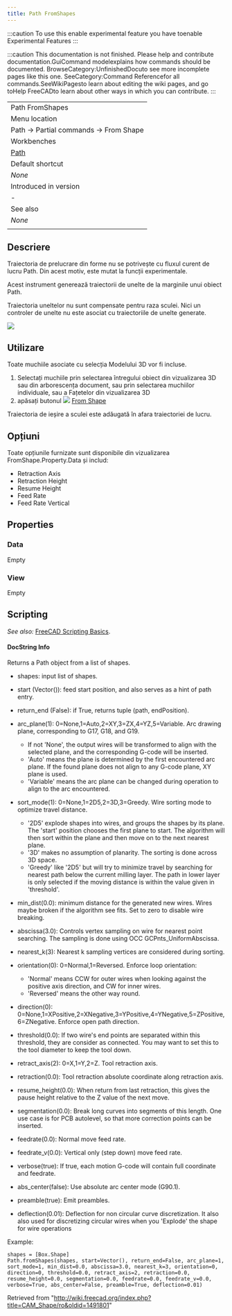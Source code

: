 ```yaml
---
title: Path FromShapes
---
```


:::caution
To use this enable experimental feature you have toenable Experimental Features
:::

:::caution
This documentation is not finished. Please help and contribute documentation.GuiCommand modelexplains how commands should be documented. BrowseCategory:UnfinishedDocuto see more incomplete pages like this one. SeeCategory:Command Referencefor all commands.SeeWikiPagesto learn about editing the wiki pages, and go toHelp FreeCADto learn about other ways in which you can contribute.
:::

|                                          |
| ---------------------------------------- |
| Path FromShapes                          |
| Menu location                            |
| Path → Partial commands → From Shape     |
| Workbenches                              |
| [Path](/Path_Workbench "Path Workbench") |
| Default shortcut                         |
| _None_                                   |
| Introduced in version                    |
| -                                        |
| See also                                 |
| _None_                                   |
|                                          |

## Descriere

Traiectoria de prelucrare din forme nu se potrivește cu fluxul curent de lucru Path. Din acest motiv, este mutat la funcții experimentale.

Acest instrument generează traiectorii de unelte de la marginile unui obiect Path.

Traiectoria uneltelor nu sunt compensate pentru raza sculei. Nici un controler de unelte nu este asociat cu traiectoriile de unelte generate.

![](/images/FromShape_image_0.png)

## Utilizare

Toate muchiile asociate cu selecția Modelului 3D vor fi incluse.

1. Selectați muchiile prin selectarea întregului obiect din vizualizarea 3D sau din arborescența document, sau prin selectarea muchiilor individuale, sau a Fațetelor din vizualizarea 3D
2. apăsați butonul ![](/images/Path_GcodeFromShape.png) [From Shape](/Path_Shape "Path Shape")

Traiectoria de ieșire a sculei este adăugată în afara traiectoriei de lucru.

## Opțiuni

Toate opțiunile furnizate sunt disponibile din vizualizarea FromShape.Property.Data și includ:

- Retraction Axis
- Retraction Height
- Resume Height
- Feed Rate
- Feed Rate Vertical

## Properties

### Data

Empty

### View

Empty

## Scripting

_See also:_ [FreeCAD Scripting Basics](/FreeCAD_Scripting_Basics "FreeCAD Scripting Basics").

#### DocString Info

Returns a Path object from a list of shapes.

- shapes: input list of shapes.

- start (Vector()): feed start position, and also serves as a hint of path entry.

- return_end (False): if True, returns tuple (path, endPosition).

- arc_plane(1): 0=None,1=Auto,2=XY,3=ZX,4=YZ,5=Variable. Arc drawing plane, corresponding to G17, G18, and G19.

  - If not 'None', the output wires will be transformed to align with the selected plane, and the corresponding G-code will be inserted.
  - 'Auto' means the plane is determined by the first encountered arc plane. If the found plane does not align to any G-code plane, XY plane is used.
  - 'Variable' means the arc plane can be changed during operation to align to the arc encountered.

- sort_mode(1): 0=None,1=2D5,2=3D,3=Greedy. Wire sorting mode to optimize travel distance.

  - '2D5' explode shapes into wires, and groups the shapes by its plane. The 'start' position chooses the first plane to start. The algorithm will then sort within the plane and then move on to the next nearest plane.
  - '3D' makes no assumption of planarity. The sorting is done across 3D space.
  - 'Greedy' like '2D5' but will try to minimize travel by searching for nearest path below the current milling layer. The path in lower layer is only selected if the moving distance is within the value given in 'threshold'.

- min_dist(0.0): minimum distance for the generated new wires. Wires maybe broken if the algorithm see fits. Set to zero to disable wire breaking.

- abscissa(3.0): Controls vertex sampling on wire for nearest point searching. The sampling is done using OCC GCPnts_UniformAbscissa.

- nearest_k(3): Nearest k sampling vertices are considered during sorting.

- orientation(0): 0=Normal,1=Reversed. Enforce loop orientation:

  - 'Normal' means CCW for outer wires when looking against the positive axis direction, and CW for inner wires.
  - 'Reversed' means the other way round.

- direction(0): 0=None,1=XPositive,2=XNegative,3=YPositive,4=YNegative,5=ZPositive,6=ZNegative. Enforce open path direction.

- threshold(0.0): If two wire's end points are separated within this threshold, they are consider as connected. You may want to set this to the tool diameter to keep the tool down.

- retract_axis(2): 0=X,1=Y,2=Z. Tool retraction axis.

- retraction(0.0): Tool retraction absolute coordinate along retraction axis.

- resume_height(0.0): When return from last retraction, this gives the pause height relative to the Z value of the next move.

- segmentation(0.0): Break long curves into segments of this length. One use case is for PCB autolevel, so that more correction points can be inserted.

- feedrate(0.0): Normal move feed rate.

- feedrate_v(0.0): Vertical only (step down) move feed rate.

- verbose(true): If true, each motion G-code will contain full coordinate and feedrate.

- abs_center(false): Use absolute arc center mode (G90.1).

- preamble(true): Emit preambles.

- deflection(0.01): Deflection for non circular curve discretization. It also also used for discretizing circular wires when you 'Explode' the shape for wire operations

Example:

```
shapes = [Box.Shape]
Path.fromShapes(shapes, start=Vector(), return_end=False, arc_plane=1, sort_mode=1, min_dist=0.0, abscissa=3.0, nearest_k=3, orientation=0, direction=0, threshold=0.0, retract_axis=2, retraction=0.0, resume_height=0.0, segmentation=0.0, feedrate=0.0, feedrate_v=0.0, verbose=True, abs_center=False, preamble=True, deflection=0.01)

```

Retrieved from "<http://wiki.freecad.org/index.php?title=CAM_Shape/ro&oldid=1491801>"
